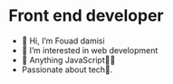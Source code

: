 # Front end developer
- 👋 Hi, I’m Fouad damisi
- 👀 I’m interested in web development 
- 🌱 Anything JavaScript🧘‍♂️
- Passionate about tech🥷.


<!---
Dev-Fouad/Dev-Fouad is a ✨ special ✨ repository because its `README.md` (this file) appears on your GitHub profile.
You can click the Preview link to take a look at your changes.
--->
